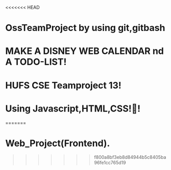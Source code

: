 <<<<<<< HEAD
# OssTeamProject by using git,gitbash
# MAKE  A DISNEY WEB CALENDAR nd A TODO-LIST!
# HUFS CSE Teamproject 13!
# Using Javascript,HTML,CSS!🤩!
=======
# Web_Project(Frontend).
>>>>>>> f800a8bf3eb8d84944b5c8405ba96fe1cc765d19
